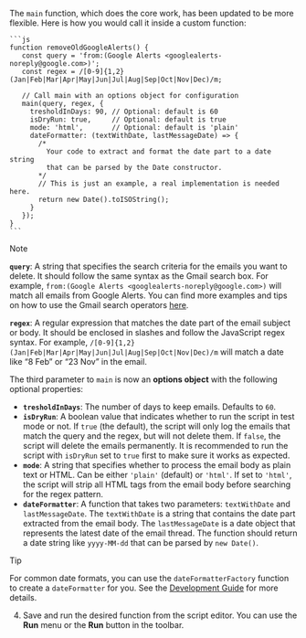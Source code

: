 The `main` function, which does the core work, has been updated to be more flexible. Here is how you would call it inside a custom function:

    ```js
    function removeOldGoogleAlerts() {
       const query = 'from:(Google Alerts <googlealerts-noreply@google.com>)';
       const regex = /[0-9]{1,2} (Jan|Feb|Mar|Apr|May|Jun|Jul|Aug|Sep|Oct|Nov|Dec)/m;

       // Call main with an options object for configuration
       main(query, regex, {
         tresholdInDays: 90, // Optional: default is 60
         isDryRun: true,     // Optional: default is true
         mode: 'html',       // Optional: default is 'plain'
         dateFormatter: (textWithDate, lastMessageDate) => {
           /*
             Your code to extract and format the date part to a date string
             that can be parsed by the Date constructor.
           */
           // This is just an example, a real implementation is needed here.
           return new Date().toISOString();
         }
       });
    }
    ```

> [!NOTE]
> **`query`**: A string that specifies the search criteria for the emails you want to delete. It should follow the same syntax as the Gmail search box. For example, `from:(Google Alerts <googlealerts-noreply@google.com>)` will match all emails from Google Alerts. You can find more examples and tips on how to use the Gmail search operators [here](https://developers.google.com/codelabs/apps-script-fundamentals-1).
>
> **`regex`**: A regular expression that matches the date part of the email subject or body. It should be enclosed in slashes and follow the JavaScript regex syntax. For example, `/[0-9]{1,2} (Jan|Feb|Mar|Apr|May|Jun|Jul|Aug|Sep|Oct|Nov|Dec)/m` will match a date like “8 Feb” or “23 Nov” in the email.
>
> The third parameter to `main` is now an **options object** with the following optional properties:
>
> - **`tresholdInDays`**: The number of days to keep emails. Defaults to `60`.
> - **`isDryRun`**: A boolean value that indicates whether to run the script in test mode or not. If `true` (the default), the script will only log the emails that match the query and the regex, but will not delete them. If `false`, the script will delete the emails permanently. It is recommended to run the script with `isDryRun` set to `true` first to make sure it works as expected.
> - **`mode`**: A string that specifies whether to process the email body as plain text or HTML. Can be either `'plain'` (default) or `'html'`. If set to `'html'`, the script will strip all HTML tags from the email body before searching for the regex pattern.
> - **`dateFormatter`**: A function that takes two parameters: `textWithDate` and `lastMessageDate`. The `textWithDate` is a string that contains the date part extracted from the email body. The `lastMessageDate` is a date object that represents the latest date of the email thread. The function should return a date string like `yyyy-MM-dd` that can be parsed by `new Date()`.
> > [!TIP]
> > For common date formats, you can use the `dateFormatterFactory` function to create a `dateFormatter` for you. See the [Development Guide](./development.md#dateformatterfactory) for more details.

4.  Save and run the desired function from the script editor. You can use the **Run** menu or the **Run** button in the toolbar.
